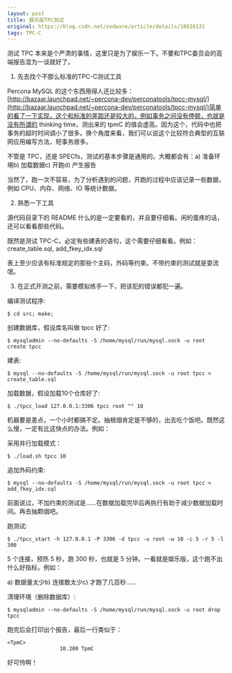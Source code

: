 ```yaml
---
layout: post
title: 娱乐版TPC测试
original: https://blog.csdn.net/zedware/article/details/18816131
tags: TPC-C
---
```


测试 TPC 本来是个严肃的事情，这里只是为了娱乐一下。不要和TPC委员会的高端报告混为一谈就好了。

1. 先去找个不那么标准的TPC-C测试工具

Percona MySQL 的这个东西用得人还比较多：[http://bazaar.launchpad.net/~percona-dev/perconatools/tpcc-mysql/](http://bazaar.launchpad.net/~percona-dev/perconatools/tpcc-mysql/)简单的看了一下实现，这个和标准的差距还是较大的，例如事务之间没有停顿，也就是没有所谓的 thinking time，测出来的 tpmC 的值会虚高。因为这个，代码中也把事务的超时时间调小了很多。换个角度来看，我们可以说这个比较符合典型的互联网应用编写方法，短事务居多。

不管是 TPC，还是 SPECfs，测试的基本步骤是通用的。大概都会有：a) 准备环境b) 加载数据c) 开跑d) 产生报告

当然了，跑一次不容易，为了分析遇到的问题，开跑的过程中应该记录一些数据，例如 CPU、内存、网络、IO 等统计数据。

2. 熟悉一下工具

源代码目录下的 README 什么的是一定要看的，并且要仔细看。闲的蛋疼的话，还可以看看那些代码。

既然是测试 TPC-C，必定有些建表的语句，这个需要仔细看看。例如：create_table.sql, add_fkey_idx.sql

表上至少应该有标准规定的那些个主码，外码等约束。不带约束的测试就是耍流氓。

3. 在正式开测之前，需要模拟练手一下，把该犯的错误都犯一遍。

编译测试程序:

```
$ cd src; make;
```

创建数据库，假设库名叫做 tpcc 好了:

```
$ mysqladmin --no-defaults -S /home/mysql/run/mysql.sock -u root create tpcc
```

建表:

```
$ mysql --no-defaults -S /home/mysql/run/mysql.sock -u root tpcc < create_table.sql
```

加载数据，假设加载10个仓库好了:

```
$ ./tpcc_load 127.0.0.1:3306 tpcc root "" 10
```

机器要是差点，一个小时都搞不定。抽根烟肯定是不够的，出去吃个饭吧。既然这么慢，一定有比这快点的办法。例如：

采用并行加载模式：

```
$ ./load.sh tpcc 10 
```

追加外码约束:

```
$ mysql --no-defaults -S /home/mysql/run/mysql.sock -u root tpcc < add_fkey_idx.sql
```

前面说过，不加约束的测试是……在数据加载完毕后再执行有助于减少数据加载时间。再去抽颗烟吧。

跑测试:

```
$ ./tpcc_start -h 127.0.0.1 -P 3306 -d tpcc -u root -w 10 -c 5 -r 5 -l 300
```

5 个连接，预热 5 秒，跑 300 秒，也就是 5 分钟。一看就是娱乐版，这个跑不出什么好指标，例如：

a) 数据量太少b) 连接数太少c) 才跑了几百秒……

清理环境（删除数据库）:

```
$ mysqladmin --no-defaults -S /home/mysql/run/mysql.sock -u root drop tpcc
```

跑完后会打印出个报告，最后一行类似于：

```
<TpmC>
                 10.200 TpmC
```

好可怜啊！
